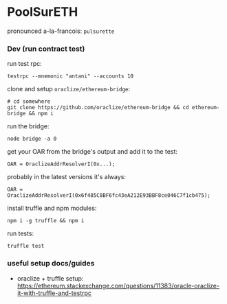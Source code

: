 # PoolSurETH

pronounced a-la-francois: `pulsurette`


### Dev (run contract test)

run test rpc:

    testrpc --mnemonic "antani" --accounts 10

clone and setup `oraclize/ethereum-bridge`:

    # cd somewhere
    git clone https://github.com/oraclize/ethereum-bridge && cd ethereum-bridge && npm i

run the bridge:

    node bridge -a 0

get your OAR from the bridge's output and add it to the test:

    OAR = OraclizeAddrResolverI(0x...);

probably in the latest versions it's always:

    OAR = OraclizeAddrResolverI(0x6f485C8BF6fc43eA212E93BBF8ce046C7f1cb475);


install truffle and npm modules:

    npm i -g truffle && npm i

run tests:

    truffle test


### useful setup docs/guides

- oraclize + truffle setup: https://ethereum.stackexchange.com/questions/11383/oracle-oraclize-it-with-truffle-and-testrpc
